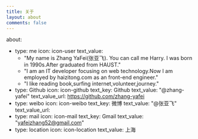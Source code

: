 ```yaml
---
title: 关于
layout: about
comments: false
---
```

about:
  - type: me
    icon: icon-user
    text_value:
    - "My name is Zhang YaFei(张亚飞). You can call me Harry. I was born in 1990s.After graduated from HAUST."
    - "I am an IT developer focusing on web technology.Now I am employed by haizitong.com as an front-end engineer."
    - "I like reading book,surfing internet,volunteer,journey."
  - type: Github
    icon: icon-github
    text_key: Github
    text_value: "@zhang-yafei"
    text_value_url: https://github.com/zhang-yafei
  - type: weibo
    icon: icon-weibo
    text_key: 微博
    text_value: "@张亚飞"
    text_value_url: 
  - type: mail
    icon: icon-mail
    text_key: Gmail
    text_value: "yafeizhang52@gmail.com"
  - type: location
    icon: icon-location
    text_value: 上海
